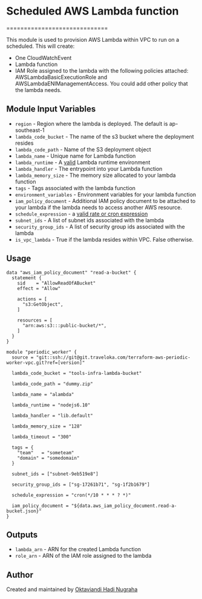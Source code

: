 # Scheduled AWS Lambda function
=============================

This module is used to provision AWS Lambda within VPC to run on a scheduled. This will create:
- One CloudWatchEvent
- Lambda function
- IAM Role assigned to the lambda with the following policies attached: AWSLambdaBasicExecutionRole and AWSLambdaENIManagementAccess. You could add other policy that the lambda needs.

Module Input Variables
----------------------

- `region` - Region where the lambda is deployed. The default is ap-southeast-1
- `lambda_code_bucket` - The name of the s3 bucket where the deployment resides
- `lambda_code_path` - Name of the S3 deployment object
- `lambda_name` - Unique name for Lambda function
- `lambda_runtime` - A [valid](http://docs.aws.amazon.com/cli/latest/reference/lambda/create-function.html#options) Lambda runtime environment
- `lambda_handler` - The entrypoint into your Lambda function
- `lambda_memory_size` - The memory size allocated to your lambda function
- `tags` - Tags associated with the lambda function
- `environment_variables` - Environment variables for your lambda function
- `iam_policy_document` - Additional IAM policy document to be attached to your lambda if the lambda needs to access another AWS resource.
- `schedule_expression` - a [valid rate or cron expression](http://docs.aws.amazon.com/lambda/latest/dg/tutorial-scheduled-events-schedule-expressions.html)
- `subnet_ids` - A list of subnet ids associated with the lambda
- `security_group_ids` - A list of security group ids associated with the lambda
- `is_vpc_lambda` - True if the lambda resides within VPC. False otherwise.

Usage 
-----

```hcl
data "aws_iam_policy_document" "read-a-bucket" {
  statement {
    sid    = "AllowReadOfABucket"
    effect = "Allow"

    actions = [
      "s3:GetObject",
    ]

    resources = [
      "arn:aws:s3:::public-bucket/*",
    ]
  }
}

module "periodic_worker" {
  source = "git::ssh://git@git.traveloka.com/terraform-aws-periodic-worker-vpc.git?ref=[version]"

  lambda_code_bucket = "tools-infra-lambda-bucket"

  lambda_code_path = "dummy.zip"

  lambda_name = "alambda"

  lambda_runtime = "nodejs6.10"

  lambda_handler = "lib.default"

  lambda_memory_size = "128"

  lambda_timeout = "300"

  tags = {
    "team"   = "someteam"
    "domain" = "somedomain"
  }

  subnet_ids = ["subnet-9eb519e8"]

  security_group_ids = ["sg-17261b71", "sg-1f2b1679"]

  schedule_expression = "cron(*/10 * * * ? *)"

  iam_policy_document = "${data.aws_iam_policy_document.read-a-bucket.json}"
}
```

Outputs
-------
- `lambda_arn` - ARN for the created Lambda function
- `role_arn` - ARN of the IAM role assigned to the lambda

Author
------
Created and maintained by [Oktaviandi Hadi Nugraha](https://github.com/oktaviandi-nugraha)
